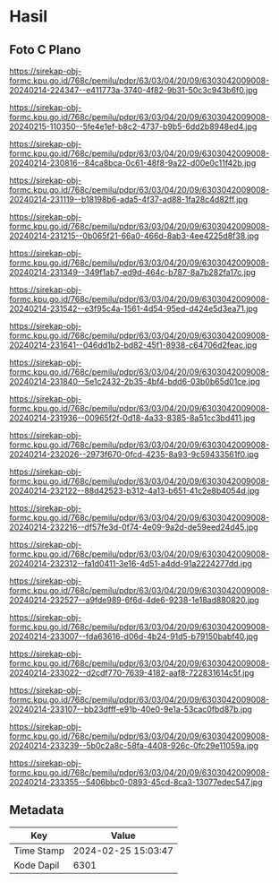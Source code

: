 # Hasil

## Foto C Plano

https://sirekap-obj-formc.kpu.go.id/768c/pemilu/pdpr/63/03/04/20/09/6303042009008-20240214-224347--e411773a-3740-4f82-9b31-50c3c943b6f0.jpg

https://sirekap-obj-formc.kpu.go.id/768c/pemilu/pdpr/63/03/04/20/09/6303042009008-20240215-110350--5fe4e1ef-b8c2-4737-b9b5-6dd2b8948ed4.jpg

https://sirekap-obj-formc.kpu.go.id/768c/pemilu/pdpr/63/03/04/20/09/6303042009008-20240214-230816--84ca8bca-0c61-48f8-9a22-d00e0c11f42b.jpg

https://sirekap-obj-formc.kpu.go.id/768c/pemilu/pdpr/63/03/04/20/09/6303042009008-20240214-231119--b18198b6-ada5-4f37-ad88-1fa28c4d82ff.jpg

https://sirekap-obj-formc.kpu.go.id/768c/pemilu/pdpr/63/03/04/20/09/6303042009008-20240214-231215--0b065f21-66a0-466d-8ab3-4ee4225d8f38.jpg

https://sirekap-obj-formc.kpu.go.id/768c/pemilu/pdpr/63/03/04/20/09/6303042009008-20240214-231349--349f1ab7-ed9d-464c-b787-8a7b282fa17c.jpg

https://sirekap-obj-formc.kpu.go.id/768c/pemilu/pdpr/63/03/04/20/09/6303042009008-20240214-231542--e3f95c4a-1561-4d54-95ed-d424e5d3ea71.jpg

https://sirekap-obj-formc.kpu.go.id/768c/pemilu/pdpr/63/03/04/20/09/6303042009008-20240214-231641--046dd1b2-bd82-45f1-8938-c64706d2feac.jpg

https://sirekap-obj-formc.kpu.go.id/768c/pemilu/pdpr/63/03/04/20/09/6303042009008-20240214-231840--5e1c2432-2b35-4bf4-bdd6-03b0b65d01ce.jpg

https://sirekap-obj-formc.kpu.go.id/768c/pemilu/pdpr/63/03/04/20/09/6303042009008-20240214-231936--00965f2f-0d18-4a33-8385-8a51cc3bd411.jpg

https://sirekap-obj-formc.kpu.go.id/768c/pemilu/pdpr/63/03/04/20/09/6303042009008-20240214-232026--2973f670-0fcd-4235-8a93-9c59433561f0.jpg

https://sirekap-obj-formc.kpu.go.id/768c/pemilu/pdpr/63/03/04/20/09/6303042009008-20240214-232122--88d42523-b312-4a13-b651-41c2e8b4054d.jpg

https://sirekap-obj-formc.kpu.go.id/768c/pemilu/pdpr/63/03/04/20/09/6303042009008-20240214-232216--df57fe3d-0f74-4e09-9a2d-de59eed24d45.jpg

https://sirekap-obj-formc.kpu.go.id/768c/pemilu/pdpr/63/03/04/20/09/6303042009008-20240214-232312--fa1d0411-3e16-4d51-a4dd-91a2224277dd.jpg

https://sirekap-obj-formc.kpu.go.id/768c/pemilu/pdpr/63/03/04/20/09/6303042009008-20240214-232527--a9fde989-6f6d-4de6-9238-1e18ad880820.jpg

https://sirekap-obj-formc.kpu.go.id/768c/pemilu/pdpr/63/03/04/20/09/6303042009008-20240214-233007--fda63616-d06d-4b24-91d5-b79150babf40.jpg

https://sirekap-obj-formc.kpu.go.id/768c/pemilu/pdpr/63/03/04/20/09/6303042009008-20240214-233022--d2cdf770-7639-4182-aaf8-722831614c5f.jpg

https://sirekap-obj-formc.kpu.go.id/768c/pemilu/pdpr/63/03/04/20/09/6303042009008-20240214-233107--bb23dfff-e91b-40e0-9e1a-53cac0fbd87b.jpg

https://sirekap-obj-formc.kpu.go.id/768c/pemilu/pdpr/63/03/04/20/09/6303042009008-20240214-233239--5b0c2a8c-58fa-4408-926c-0fc29e11059a.jpg

https://sirekap-obj-formc.kpu.go.id/768c/pemilu/pdpr/63/03/04/20/09/6303042009008-20240214-233355--5406bbc0-0893-45cd-8ca3-13077edec547.jpg


## Metadata

| Key        | Value               |
| ---------- | ------------------- |
| Time Stamp | 2024-02-25 15:03:47 |
| Kode Dapil | 6301                |



